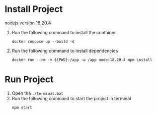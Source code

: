 # Install Project
nodejs version 18.20.4

1. Run the following command to install the container
    ```
    docker compose up --build -d
    ```
2. Run the following command to install dependencies
    ```
    docker run --rm -v ${PWD}:/app -w /app node:18.20.4 npm install
    ```

# Run Project
1. Open the `./terminal.bat`
2. Run the following command to start the project in terminal
    ```
    npm start
    ```